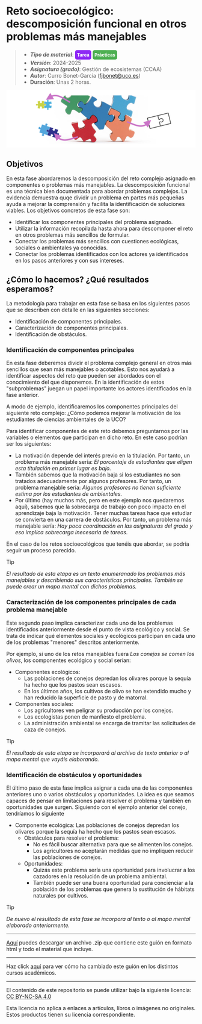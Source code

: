 #  Reto socioecológico: descomposición funcional en otros problemas más manejables

> + **_Tipo de material_**: <span style="display: inline-block; font-size: 12px; color: white; background-color: #8D26F5; border-radius: 5px; padding: 5px; font-weight: bold;"> Tarea</span> <span style="display: inline-block; font-size: 12px; color: white; background-color: #4caf50; border-radius: 5px; padding: 5px; font-weight: bold;"> Prácticas</span>
> + **_Versión_**: 2024-2025
> + **_Asignatura (grado)_**: Gestión de ecosistemas (CCAA)
> + **_Autor_**: Curro Bonet-García (fjbonet@uco.es)
> + **Duración**: Unas 2 horas.

![portada](https://raw.githubusercontent.com/aprendiendo-cosas/P_descomposicion_reto_gesteco_ccaa/main/imagenes/portada.png)



## Objetivos 

En esta fase abordaremos la descomposición del reto complejo asignado en componentes o problemas más manejables. La descomposición funcional es una técnica bien documentada para abordar problemas complejos. La evidencia demuestra quqe dividir un problema en partes más pequeñas ayuda a mejorar la comprensión y facilita la identificación de soluciones viables. Los objetivos concretos de esta fase son:

- Identificar los componentes principales del problema asignado.
- Utilizar la información recopilada hasta ahora para descomponer el reto en otros problemas más sencillos de formular.
- Conectar los problemas más sencillos con cuestiones ecológicas, sociales o ambientales ya conocidas. 
- Conectar los problemas identificados con los actores ya identificados en los pasos anteriores y con sus intereses.



## ¿Cómo lo hacemos? ¿Qué resultados esperamos?
La metodología para trabajar en esta fase se basa en los siguientes pasos que se describen con detalle en las siguientes secciones:

+ Identificación de componentes principales.
+ Caracterización de componentes principales.
+ Identificación de obstáculos.

### Identificación de componentes principales

En esta fase deberemos dividir el problema complejo general en otros más sencillos que sean más manejables o acotables. Esto nos ayudará a identificar aspectos del reto que pueden ser abordados con el conocimiento del que disponemos. En la identificación de estos "subproblemas" juegan un papel importante los actores identificados en la fase anterior.

A modo de ejemplo, identificaremos los componentes principales del siguiente reto complejo: ¿Cómo podemos mejorar la motivación de los estudiantes de ciencias ambientales de la UCO? 

Para identificar componentes de este reto debemos preguntarnos por las variables o elementos que participan en dicho reto. En este caso podrían ser los siguientes:

- La motivación depende del interés previo en la titulación. Por tanto, un problema más manejable sería: *El porcentaje de estudiantes que eligen esta titulación en primer lugar es bajo.*
- También sabemos que la motivación baja si los estudiantes no son tratados adecuadamente por algunos profesores. Por tanto, un problema manejable sería: *Algunos profesores no tienen suficiente estima por los estudiantes de ambientales.*
- Por último (hay muchos más, pero en este ejemplo nos quedaremos aquí), sabemos que la sobrecarga de trabajo con poco impacto en el aprendizaje baja la motivación. Tener muchas tareas hace que estudiar se convierta en una carrera de obstáculos. Por tanto, un problema más manejable sería: *Hay poca coordinación en las asignaturas del grado y eso implica sobrecarga inecesaria de tareas.* 

En el caso de los retos socioecológicos que tenéis que abordar, se podría seguir un proceso parecido.


> [!TIP] 
> *El resultado de esta etapa es un texto enumeranado los problemas más manejables y describiendo sus características principales. También se puede crear un mapa mental con dichos problemas.*



### Caracterización de los componentes principales de cada problema manejable

Este segundo paso implica caracterizar cada uno de los problemas identificados anteriormente desde el punto de vista ecológico y social. Se trata de indicar qué elementos sociales y ecológicos participan en cada uno de los problemas "menores" descritos anteriormente.

Por ejemplo, si uno de los retos manejables fuera *Los conejos se comen los olivos*, los componentes ecológico y social serían:

+ Componentes ecológicos:
  + Las poblaciones de conejos depredan los olivares porque la sequía ha hecho que los pastos sean escasos.
  + En los últimos años, los cultivos de olivo se han extendido mucho y han reducido la superficie de pasto y de matorral.
+ Componentes sociales:
  + Los agricultores ven peligrar su producción por los conejos. 
  + Los ecologistas ponen de manfiesto el problema.
  + La administración ambiental se encarga de tramitar las solicitudes de caza de conejos.



> [!TIP] 
> *El resultado de esta etapa se incorporará al archivo de texto anterior o al mapa mental que vayáis elaborando.*



### Identificación de obstáculos y oportunidades

El último paso de esta fase implica asignar a cada una de las componentes anteriores uno o varios obstáculos y oportunidades. La idea es que seamos capaces de pensar en limitaciones para resolver el problema y también en oportunidades que surgen. Siguiendo con el ejemplo anterior del conejo, tendríamos lo siguiente

- Componente ecológica: Las poblaciones de conejos depredan los olivares porque la sequía ha hecho que los pastos sean escasos.
  - Obstáculos para resolver el problema:
    - No es fácil buscar alternativa para que se alimenten los conejos.
    - Los agricultores no aceptarán medidas que no impliquen reducir las poblaciones de conejos.
  - Oportunidades:
    - Quizás este problema sería una oportunidad para involucrar a los cazadores en la resolución de un problema ambiental.
    - También puede ser una buena oportunidad para concienciar a la población de los problemas que genera la sustitución de hábitats naturales por cultivos.


> [!TIP] 
> *De nuevo el resultado de esta fase se incorpora al texto o al mapa mental elaborado anteriormente.*







****

[Aquí](https://github.com/aprendiendo-cosas/P_reconocimiento_reto_gesteco_ccaa/archive/refs/tags/2024_2025.zip) puedes descargar un archivo .zip que contiene este guión en formato html y todo el material que incluye.

****
Haz click [aquí](https://github.com/aprendiendo-cosas/P_reconocimiento_reto_gesteco_ccaa/releases) para ver cómo ha cambiado este guión en los distintos cursos académicos.

****
 <p xmlns:cc="http://creativecommons.org/ns#" >El contenido de este repositorio se puede utilizar bajo la siguiente licencia:  <a  href="https://creativecommons.org/licenses/by-nc-sa/4.0/?ref=chooser-v1"  target="_blank" rel="license noopener noreferrer"  style="display:inline-block;">CC BY-NC-SA 4.0<img  style="height:22px!important;margin-left:3px;vertical-align:text-bottom;"   src="https://mirrors.creativecommons.org/presskit/icons/cc.svg?ref=chooser-v1"  alt=""><img  style="height:22px!important;margin-left:3px;vertical-align:text-bottom;"   src="https://mirrors.creativecommons.org/presskit/icons/by.svg?ref=chooser-v1"  alt=""><img  style="height:22px!important;margin-left:3px;vertical-align:text-bottom;"   src="https://mirrors.creativecommons.org/presskit/icons/nc.svg?ref=chooser-v1"  alt=""><img  style="height:22px!important;margin-left:3px;vertical-align:text-bottom;"   src="https://mirrors.creativecommons.org/presskit/icons/sa.svg?ref=chooser-v1"  alt=""></a></p> 

<p>Esta licencia no aplica a enlaces a artículos, libros o imágenes no originales. Estos productos tienen su licencia correspondiente.</p>

